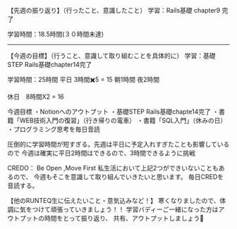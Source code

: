 【先週の振り返り】（行ったこと、意識したこと）
学習：Rails基礎 chapter9 完了
	   
学習時間：18.5時間(３０時間未達)

***

【今週の目標】（行うこと、意識して取り組むことを具体的に）
学習：基礎STEP  Rails基礎chapter14完了

学習時間：25時間
平日 3時間✖️5 = 	15
朝1時間
夜2時間

休日　8時間X2 = 16

今週目標
・Notionへのアウトプット
・基礎STEP  Rails基礎chapte14完了
・書籍「WEB技術入門の復習」（行き帰りの電車）
・書籍「SQL入門」（休みの日）
・プログラミング思考を毎日音読

圧倒的に学習時間が短すぎる。先週は平日に予定入れすぎたことも影響しているので
今週は確実に平日2時間はできるので、3時間できるように挑戦


CREDO： Be Open ,Move First
私生活において上記2つができいないこともあるので、
今週もそこを意識して取り組んでいきたいと思います。
毎日CREDを音読する。

【他のRUNTEQ生に伝えたいこと・意気込みなど！】
寒くなりましたので、体調に気をつけて頑張っていきましょう！！
学習バディーご一緒になった方はアウトプットの時間をとって振り返り、
共有、アウトプットしましょう🤗
